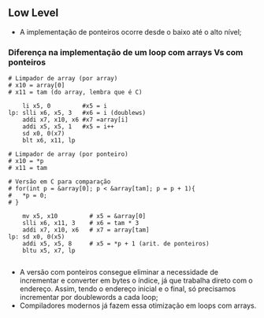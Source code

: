 ## Low Level
- A implementação de ponteiros ocorre desde o baixo até o alto nível;

### Diferença na implementação de um loop com arrays Vs com ponteiros
```RISC-V
# Limpador de array (por array)
# x10 = array[0]
# x11 = tam (do array, lembra que é C)

    li x5, 0         #x5 = i
lp: slli x6, x5, 3   #x6 = i (doublews)
    addi x7, x10, x6 #x7 =array[i]
    addi x5, x5, 1   #x5 = i++
    sd x0, 0(x7)
    blt x6, x11, lp

# Limpador de array (por ponteiro)
# x10 = *p
# x11 = tam

# Versão em C para comparação
# for(int p = &array[0]; p < &array[tam]; p = p + 1){
#   *p = 0;
# }

    mv x5, x10         # x5 = &array[0]
    slli x6, x11, 3    # x6 = tam * 3
    addi x7, x10, x6   # x7 = array[tam]
lp: sd x0, 0(x5)
    addi x5, x5, 8     # x5 = *p + 1 (arit. de ponteiros)
    bltu x5, x7, lp
    

```
* A versão com ponteiros consegue eliminar a necessidade de incrementar e converter em bytes o índice, já que trabalha direto com o endereço. Assim, tendo o endereço inicial e o final, só precisamos incrementar por doublewords a cada loop;
* Compiladores modernos já fazem essa otimização em loops com arrays.